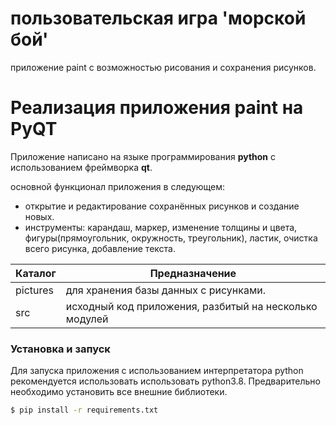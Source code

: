 # пользовательская игра 'морской бой'


приложение paint с возможностью рисования и сохранения рисунков.




# Реализация приложения paint на PyQT

  Приложение написано на языке программирования **python** с использованием фреймворка **qt**.


  основной функционал приложения в следующем:
  - открытие и редактирование сохранённых рисунков и создание новых.
  - инструменты: карандаш, маркер, изменение толщины и цвета, фигуры(прямоугольник, окружность, треугольник), ластик, очистка всего рисунка, добавление текста.



| Каталог  | Предназначение                                         |
|----------|--------------------------------------------------------|
| pictures | для хранения базы данных c рисунками.                  |
| src      | исходный код приложения, разбитый на несколько модулей |





### Установка и запуск

Для запуска приложения с использованием интерпретатора python рекомендуется использовать использовать python3.8.
Предварительно необходимо установить все внешние библиотеки.

```sh
$ pip install -r requirements.txt
```
